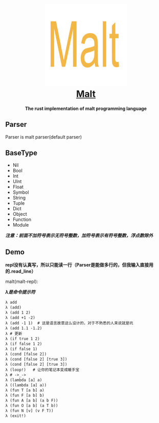 <h1 align="center">
  <a href="https://github.com/maltlang/rmalt"><img src="docs/malt.png" alt="Xi Editor" width="256" height="256"/></a><br>
  <a href="https://github.com/maltlang/rmalt">Malt</a>
</h1>

<h4 align="center">The rust implementation of malt programming language</h4>

## Parser
Parser is malt parser(default parser)

## BaseType
- Nil
- Bool
- Int
- UInt
- Float
- Symbol
- String
- Tuple
- Dict
- Object
- Function
- Module

***注意：前面不加符号表示无符号整数，加符号表示有符号整数，浮点数除外***

## Demo
**repl没有认真写，所以只能读一行（Parser是能做多行的，但我输入直接用的.read_line）**

malt(malt-repl):

***λ是命令提示符***
```malt
λ add
λ (add)
λ (add 1 2)
λ (add +1 -2)
λ (add -1 1)  # 这是语言故意这么设计的，对于不熟悉的人来说就是坑
λ (add 1.1 -1.2)
λ # 更新
λ (if true 1 2)
λ (if false 1 2)
λ (if false 1)
λ (cond [false 2])
λ (cond [false 2] [true 3])
λ (cond [false 2] [true 3])
λ (loop!)   # 让你的笔记本变成暖手宝
λ # ->_->
λ (lambda [a] a)
λ ((lambda [a] a))
λ (fun T [a b] a)
λ (fun F [a b] b)
λ (fun A [a b] (a b F))
λ (fun O [a b] (a T b))
λ (fun N [v] (v F T))
λ (exit!)
```
